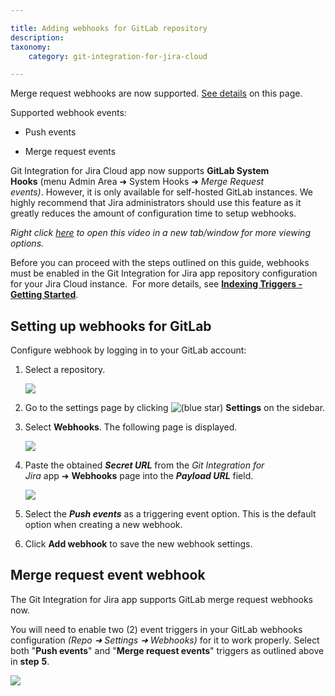 ```yaml
---

title: Adding webhooks for GitLab repository
description:
taxonomy:
    category: git-integration-for-jira-cloud

---
```

Merge request webhooks are now supported. [See details](https://bigbrassband.atlassian.net/wiki/spaces/GITCLOUD/pages/171377217/Adding+webhooks+for+GitLab+repository#Merge-request-event-webhook) on this page.

Supported webhook events:

*   Push events

*   Merge request events


Git Integration for Jira Cloud app now supports **GitLab System Hooks** (menu Admin Area ➜ System Hooks ➜ _Merge Request events)_. However, it is only available for self-hosted GitLab instances. We highly recommend that Jira administrators should use this feature as it greatly reduces the amount of configuration time to setup webhooks.

_Right click_ [_here_](https://bigbrassband.wistia.net/medias/trp1frsfl4) _to open this video in a new tab/window for more viewing options._

Before you can proceed with the steps outlined on this guide, webhooks must be enabled in the Git Integration for Jira app repository configuration for your Jira Cloud instance.  For more details, see [**Indexing Triggers - Getting Started**](/wiki/spaces/GITCLOUD/pages/171475219/Indexing+Triggers).

## Setting up webhooks for GitLab

Configure webhook by logging in to your GitLab account:

1.  Select a repository.

    ![](https://bigbrassband.atlassian.net/wiki/download/attachments/171377217/web-hooks-gitlab-settings(c).png?version=1&modificationDate=1617193057400&cacheVersion=1&api=v2)
2.  Go to the settings page by clicking ![(blue star)](/wiki/s/-1639011364/6452/8b4898d3c114827e64ec143b4fa79bb76a6cfa5b/_/images/icons/emoticons/star_blue.png) **Settings** on the sidebar.

3.  Select **Webhooks**. The following page is displayed.

    ![](https://bigbrassband.atlassian.net/wiki/download/thumbnails/171377217/web-hooks-gitlab-settings-add(c).png?version=1&modificationDate=1617193057409&cacheVersion=1&api=v2&width=584&height=867)
4.  Paste the obtained _**Secret URL**_ from the _Git Integration for Jira_ app ➜ **Webhooks** page into the _**Payload URL**_ field.

    ![](https://bigbrassband.atlassian.net/wiki/download/thumbnails/171377217/jira-cloud-webhook-url-loc(c1).png?version=1&modificationDate=1617193057414&cacheVersion=1&api=v2&width=646&height=430)
5.  Select the _**Push events**_ as a triggering event option. This is the default option when creating a new webhook.

6.  Click **Add webhook** to save the new webhook settings.


## Merge request event webhook

The Git Integration for Jira app supports GitLab merge request webhooks now.

You will need to enable two (2) event triggers in your GitLab webhooks configuration _(Repo ➜ Settings ➜ Webhooks)_ for it to work properly. Select both "**Push events**" and "**Merge request events**" triggers as outlined above in **step** **5**.

![](https://bigbrassband.atlassian.net/wiki/download/thumbnails/171377217/gitlab-merge-request-event-trigger-webhook.png?version=2&modificationDate=1617193057420&cacheVersion=1&api=v2&width=566&height=152)